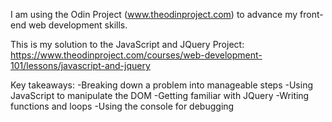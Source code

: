 I am using the Odin Project (www.theodinproject.com) to advance my front-end web development skills.

This is my solution to the JavaScript and JQuery Project: https://www.theodinproject.com/courses/web-development-101/lessons/javascript-and-jquery

Key takeaways:
-Breaking down a problem into manageable steps
-Using JavaScript to manipulate the DOM
-Getting familiar with JQuery
-Writing functions and loops
-Using the console for debugging
